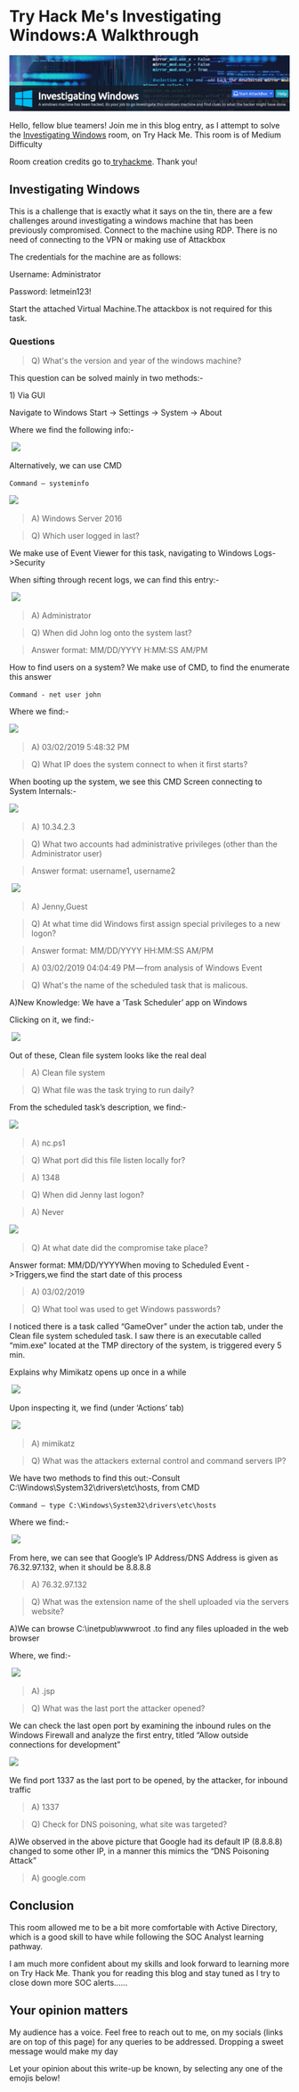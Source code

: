 # Try Hack Me's Investigating Windows:A Walkthrough

![](<../.gitbook/assets/IW (1).png>)

Hello, fellow blue teamers! Join me in this blog entry, as I attempt to solve the [Investigating Windows](https://tryhackme.com/room/investigatingwindows) room, on Try Hack Me. This room is of Medium Difficulty

Room creation credits go to[ tryhackme](https://tryhackme.com/p/tryhackme). Thank you!

## Investigating Windows

This is a challenge that is exactly what it says on the tin, there are a few challenges around investigating a windows machine that has been previously compromised. Connect to the machine using RDP. There is no need of connecting to the VPN or making use of Attackbox

The credentials for the machine are as follows:

Username: Administrator&#x20;

Password: letmein123!

Start the attached Virtual Machine.The attackbox is not required for this task.

### **Questions**

> Q) What's the version and year of the windows machine?

This question can be solved mainly in two methods:-

1\) Via GUI

Navigate to Windows Start -> Settings -> System -> About

Where we find the following info:-

​​                                           ![](https://cdn-images-1.medium.com/max/1000/0\*3eLMh5IRcVsMZphd)​

Alternatively, we can use CMD

`Command — systeminfo`​​

&#x20;                                            ![](https://cdn-images-1.medium.com/max/1000/0\*XhxCW8dMQBhhmit6)​

> A) Windows Server 2016

> Q) Which user logged in last?

We make use of Event Viewer for this task, navigating to Windows Logs->Security

When sifting through recent logs, we can find this entry:-​

​                                         ![](https://cdn-images-1.medium.com/max/1000/0\*VLsOQo4GgxnLqonU)​

> A) Administrator

> Q) When did John log onto the system last?

> Answer format: MM/DD/YYYY H:MM:SS AM/PM

How to find users on a system? We make use of CMD, to find the enumerate this answer

`Command - net user john`

Where we find:-

&#x20;                                     ​​![](https://cdn-images-1.medium.com/max/1000/1\*jlCem3\_gUShjeRXI\_UgYOA.png)​

> A) 03/02/2019 5:48:32 PM

> Q) What IP does the system connect to when it first starts?

When booting up the system, we see this CMD Screen connecting to System Internals:-​​ &#x20;

&#x20;                                      ![](https://cdn-images-1.medium.com/max/1000/1\*4Sghm33gwBx79Z6AAncqHw.png)​

> A) 10.34.2.3

> Q) What two accounts had administrative privileges (other than the Administrator user)

> Answer format: username1, username2

​                                             ​![](https://cdn-images-1.medium.com/max/1000/1\*clROgXCs3UQYa40UN-qJJA.png)​

> A) Jenny,Guest

> Q) At what time did Windows first assign special privileges to a new logon?

> Answer format: MM/DD/YYYY HH:MM:SS AM/PM

> A) 03/02/2019 04:04:49 PM — from analysis of Windows Event

> Q) What's the name of the scheduled task that is malicous.

A)New Knowledge: We have a ‘Task Scheduler’ app on Windows

Clicking on it, we find:-​

​                                         ![](https://cdn-images-1.medium.com/max/1000/1\*taRc3h4hfl5uHf38TB\_ODw.png)​

Out of these, Clean file system looks like the real deal

> A) Clean file system

> Q) What file was the task trying to run daily?

From the scheduled task’s description, we find:-​

&#x20;                                          ​![](https://cdn-images-1.medium.com/max/1000/1\*Yj2nLJb6AFISN4j\_NCG5LQ.png)​

> A) nc.ps1

> Q) What port did this file listen locally for?

> A) 1348

> Q) When did Jenny last logon?

> A) Never

&#x20;                                          ​​![](https://cdn-images-1.medium.com/max/1000/1\*JPjmIMPB\_M1egzPgDcSMOg.png)​

> Q) At what date did the compromise take place?

Answer format: MM/DD/YYYYWhen moving to Scheduled Event ->Triggers,we find the start date of this process

> A) 03/02/2019

> Q) What tool was used to get Windows passwords?

I noticed there is a task called “GameOver” under the action tab, under the Clean file system scheduled task. I saw there is an executable called “mim.exe” located at the TMP directory of the system, is triggered every 5 min.

Explains why Mimikatz opens up once in a while​

​                                          ![](https://cdn-images-1.medium.com/max/1000/1\*h95mehKJAi5C\_fv8UGp5vw.png)​

Upon inspecting it, we find (under ‘Actions’ tab)

​​                                         ![](https://cdn-images-1.medium.com/max/1000/1\*9Y--YcMmR6Y7PoQkGHGFRw.png)​

> A) mimikatz

> Q) What was the attackers external control and command servers IP?

We have two methods to find this out:-Consult C:\Windows\System32\drivers\etc\hosts, from CMD

`Command — type C:\Windows\System32\drivers\etc\hosts`

Where we find:-

&#x20;                         ​​ ![](https://cdn-images-1.medium.com/max/1000/1\*cz2xuwcCg4th2pl2ejEbyQ.png)​

From here, we can see that Google’s IP Address/DNS Address is given as 76.32.97.132, when it should be 8.8.8.8

> A) 76.32.97.132

> Q) What was the extension name of the shell uploaded via the servers website?

A)We can browse C:\inetpub\wwwroot .to find any files uploaded in the web browser

Where, we find:-

​​                                          ![](https://cdn-images-1.medium.com/max/1000/1\*UI5woFTKEFhlJxJqhtC0xg.png)​

> A) .jsp

> Q) What was the last port the attacker opened?

We can check the last open port by examining the inbound rules on the Windows Firewall and analyze the first entry, titled “Allow outside connections for development”​​

&#x20;                                      ![](https://cdn-images-1.medium.com/max/1000/1\*g2TI1hvTDfLO2QHgDvCz9A.png)​

We find port 1337 as the last port to be opened, by the attacker, for inbound traffic

> A) 1337

> Q) Check for DNS poisoning, what site was targeted?

A)We observed in the above picture that Google had its default IP (8.8.8.8) changed to some other IP, in a manner this mimics the “DNS Poisoning Attack”

> A) google.com

## Conclusion

This room allowed me to be a bit more comfortable with Active Directory, which is a good skill to have while following the SOC Analyst learning pathway.

I am much more confident about my skills and look forward to learning more on Try Hack Me. Thank you for reading this blog and stay tuned as I try to close down more SOC alerts……

## Your opinion matters

My audience has a voice. Feel free to reach out to me, on my socials (links are on top of this page) for any queries to be addressed. Dropping a sweet message would make my day

Let your opinion about this write-up be known, by selecting any one of the emojis below!
